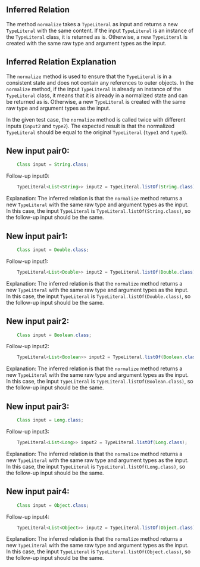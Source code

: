 ## Inferred Relation
The method `normalize` takes a `TypeLiteral` as input and returns a new `TypeLiteral` with the same content. If the input `TypeLiteral` is an instance of the `TypeLiteral` class, it is returned as is. Otherwise, a new `TypeLiteral` is created with the same raw type and argument types as the input.

## Inferred Relation Explanation
The `normalize` method is used to ensure that the `TypeLiteral` is in a consistent state and does not contain any references to outer objects. In the `normalize` method, if the input `TypeLiteral` is already an instance of the `TypeLiteral` class, it means that it is already in a normalized state and can be returned as is. Otherwise, a new `TypeLiteral` is created with the same raw type and argument types as the input.

In the given test case, the `normalize` method is called twice with different inputs (`input2` and `type2`). The expected result is that the normalized `TypeLiteral` should be equal to the original `TypeLiteral` (`type1` and `type3`).

## New input pair0:
```java
    Class input = String.class;
```
Follow-up input0:
```java
    TypeLiteral<List<String>> input2 = TypeLiteral.listOf(String.class);
```
Explanation: The inferred relation is that the `normalize` method returns a new `TypeLiteral` with the same raw type and argument types as the input. In this case, the input `TypeLiteral` is `TypeLiteral.listOf(String.class)`, so the follow-up input should be the same.

## New input pair1:
```java
    Class input = Double.class;
```
Follow-up input1:
```java
    TypeLiteral<List<Double>> input2 = TypeLiteral.listOf(Double.class);
```
Explanation: The inferred relation is that the `normalize` method returns a new `TypeLiteral` with the same raw type and argument types as the input. In this case, the input `TypeLiteral` is `TypeLiteral.listOf(Double.class)`, so the follow-up input should be the same.

## New input pair2:
```java
    Class input = Boolean.class;
```
Follow-up input2:
```java
    TypeLiteral<List<Boolean>> input2 = TypeLiteral.listOf(Boolean.class);
```
Explanation: The inferred relation is that the `normalize` method returns a new `TypeLiteral` with the same raw type and argument types as the input. In this case, the input `TypeLiteral` is `TypeLiteral.listOf(Boolean.class)`, so the follow-up input should be the same.

## New input pair3:
```java
    Class input = Long.class;
```
Follow-up input3:
```java
    TypeLiteral<List<Long>> input2 = TypeLiteral.listOf(Long.class);
```
Explanation: The inferred relation is that the `normalize` method returns a new `TypeLiteral` with the same raw type and argument types as the input. In this case, the input `TypeLiteral` is `TypeLiteral.listOf(Long.class)`, so the follow-up input should be the same.

## New input pair4:
```java
    Class input = Object.class;
```
Follow-up input4:
```java
    TypeLiteral<List<Object>> input2 = TypeLiteral.listOf(Object.class);
```
Explanation: The inferred relation is that the `normalize` method returns a new `TypeLiteral` with the same raw type and argument types as the input. In this case, the input `TypeLiteral` is `TypeLiteral.listOf(Object.class)`, so the follow-up input should be the same.